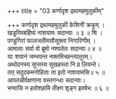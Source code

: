 +++
title = "03 कर्णादृश द्रथामहमुलुकीम्"

+++
कर्णादृश द्रथामहमुलुकीं केशिनीं क्रकूम् ।  
खडुरिमबर्हिष्यं नाशयामः सदान्वाः ॥ ३ ॥ श्रि ।  
पण्डुगिरां फालजतीमसौसूक्ता निगारिणीम् ।  
आमाताः सर्वा वो ब्रूमो नश्यतेतः सदान्वाः॥ ४ ॥  
याः शयानं जम्भयन्त नक्तमिच्छन्त्यातुरम्।  
अथोदनस्य सुप्तस्य सुखहस्ता नि प्र लियन्ते।  
तत् सदुदकमनोहिताः ता इतो नाशयामसि॥ ५ ॥  
आपतन्नीर्वक्षणाना वस्तगन्धाः सदान्वाः।  
भण्वासि न हतोश्छामि तीक्ष्ण शृङ्ग इवर्षभः ॥ ६ ॥